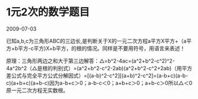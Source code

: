 # 1元2次的数学题目
2009-07-03


已知a,b,c为三角形ABC的三边长,是判断关于X的一元二次方程a平方X平方+（a平方+b平方-c平方)X+b平方，的根的情况。同样是不要用符号，用语言来表述！


原理：三角形两边之和大于第三边解答：△=b^2-4ac=(a^2+b^2-c^2)^2-4a^2b^2（△是根的判别式）=(a^2+b^2-c^2-2ab)(a^2+b^2-c^2+2ab)（用平方差公式与完全平方公式分解因式）=[(a-b)^2-c^2][(a+b)^2-c^2]=(a-b+c)(a-b-c)(a+b+c)(a+b-c)因为a-b+c＞0；a-b-c＜0；a+b+c＞0；a+b-c＞0所以△＜0原一元二次方程无实数根。
